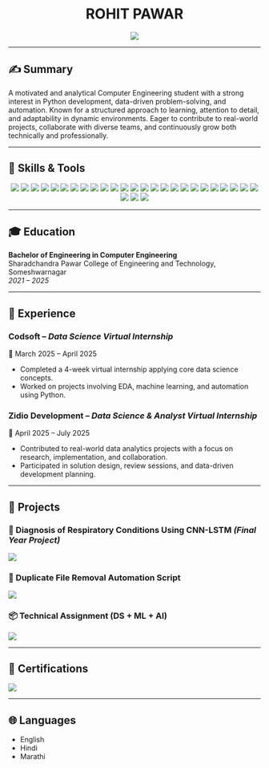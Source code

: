 <h1 align="center"><strong>ROHIT PAWAR</strong></h1>

<p align="center">
  <img src="https://readme-typing-svg.herokuapp.com?lines=Hello+%F0%9F%91%8B,+I'm+Rohit+Pawar;Python+Developer;ML+and+AI+Learner;Welcome+to+my+GitHub!&center=true&width=500" />
</p>

---

## ✍️ Summary

A motivated and analytical Computer Engineering student with a strong interest in Python development, data-driven problem-solving, and automation. Known for a structured approach to learning, attention to detail, and adaptability in dynamic environments. Eager to contribute to real-world projects, collaborate with diverse teams, and continuously grow both technically and professionally.

---

## 🚀 Skills & Tools

<p align="center">

  <!-- Languages -->
  <img src="https://img.shields.io/badge/-Python-000?style=flat&logo=python" />
  <img src="https://img.shields.io/badge/-SQL-000?style=flat&logo=mysql" />

  <!-- Data Analytics -->
  <img src="https://img.shields.io/badge/-Pandas-000?style=flat&logo=pandas" />
  <img src="https://img.shields.io/badge/-NumPy-000?style=flat&logo=numpy" />
  <img src="https://img.shields.io/badge/-Matplotlib-000?style=flat&logo=matplotlib" />
  <img src="https://img.shields.io/badge/-Seaborn-000?style=flat" />
  <img src="https://img.shields.io/badge/-DataWrangler-000?style=flat&logo=databricks" />

  <!-- Machine Learning -->
  <img src="https://img.shields.io/badge/-Scikit%20Learn-000?style=flat&logo=scikit-learn" />

  <!-- Generative AI -->
  <img src="https://img.shields.io/badge/-OpenAI-000?style=flat&logo=openai" />
  <img src="https://img.shields.io/badge/-Hugging%20Face-000?style=flat&logo=huggingface" />

  <!-- Automation -->
  <img src="https://img.shields.io/badge/-FastAPI-000?style=flat&logo=fastapi" />
  <img src="https://img.shields.io/badge/-Python%20Scripting-000?style=flat&logo=python" />
  <img src="https://img.shields.io/badge/-Cron-000?style=flat&logo=cron" />

  <!-- Frontend -->
  <img src="https://img.shields.io/badge/-HTML5-000?style=flat&logo=html5" />
  <img src="https://img.shields.io/badge/-CSS3-000?style=flat&logo=css3" />

  <!-- Backend -->
  <img src="https://img.shields.io/badge/-Django-000?style=flat&logo=django" />
  <img src="https://img.shields.io/badge/-Flask-000?style=flat&logo=flask" />
  <img src="https://img.shields.io/badge/-OpenCV-000?style=flat&logo=opencv" />

  <!-- Database -->
  <img src="https://img.shields.io/badge/-MySQL-000?style=flat&logo=mysql" />
  <img src="https://img.shields.io/badge/-MongoDB-000?style=flat&logo=mongodb" />

  <!-- Tools & Frameworks -->
  <img src="https://img.shields.io/badge/-Power%20BI-000?style=flat&logo=powerbi" />
  <img src="https://img.shields.io/badge/-Tableau-000?style=flat&logo=tableau" />
  <img src="https://img.shields.io/badge/-Git-000?style=flat&logo=git" />
  <img src="https://img.shields.io/badge/-GitHub-000?style=flat&logo=github" />
  <img src="https://img.shields.io/badge/-Anaconda-000?style=flat&logo=anaconda" />
  <img src="https://img.shields.io/badge/-Jupyter-000?style=flat&logo=jupyter" />
  <img src="https://img.shields.io/badge/-VS%20Code-000?style=flat&logo=visual-studio-code" />
  <img src="https://img.shields.io/badge/-Google%20Colab-000?style=flat&logo=googlecolab" />

</p>

---

## 🎓 Education

**Bachelor of Engineering in Computer Engineering**  
Sharadchandra Pawar College of Engineering and Technology, Someshwarnagar  
*2021 – 2025*

---

## 💼 Experience

### Codsoft – *Data Science Virtual Internship*  
📅 March 2025 – April 2025  
- Completed a 4-week virtual internship applying core data science concepts.  
- Worked on projects involving EDA, machine learning, and automation using Python.

### Zidio Development – *Data Science & Analyst Virtual Internship*  
📅 April 2025 – July 2025  
- Contributed to real-world data analytics projects with a focus on research, implementation, and collaboration.  
- Participated in solution design, review sessions, and data-driven development planning.

---

## 🚀 Projects

### 🫡 Diagnosis of Respiratory Conditions Using CNN-LSTM *(Final Year Project)*  
<a href="https://github.com/rohitbpawar25/BE_Project_2025">
  <img src="https://img.shields.io/badge/View_Project-blue?style=for-the-badge&logo=github" />
</a>  

### 🧹 Duplicate File Removal Automation Script  
<a href="#">
  <img src="https://img.shields.io/badge/View_Script-blue?style=for-the-badge&logo=python" />
</a>  

### 📦 Technical Assignment (DS + ML + AI)  
<a href="https://github.com/rohitbpawar25/Marvellous-Python-Assignments/tree/2f1e97fcde951ae1dba8abcccc62e3c9b89209d0/Assignment_22">
  <img src="https://img.shields.io/badge/View_Assignment-blue?style=for-the-badge&logo=jupyter" />
</a>  

---

## 🏅 Certifications

<a href="https://github.com/rohitbpawar25/Certifications">
  <img src="https://img.shields.io/badge/View_Certifications-blue?style=for-the-badge&logo=openbadges" />
</a>  

---

## 🌐 Languages

- English  
- Hindi  
- Marathi
